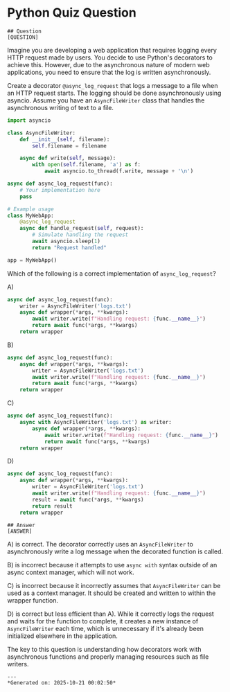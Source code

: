 # Python Quiz Question
    
    ## Question
    [QUESTION]
Imagine you are developing a web application that requires logging every HTTP request made by users. You decide to use Python's decorators to achieve this. However, due to the asynchronous nature of modern web applications, you need to ensure that the log is written asynchronously.

Create a decorator `@async_log_request` that logs a message to a file when an HTTP request starts. The logging should be done asynchronously using asyncio. Assume you have an `AsyncFileWriter` class that handles the asynchronous writing of text to a file.

```python
import asyncio

class AsyncFileWriter:
    def __init__(self, filename):
        self.filename = filename

    async def write(self, message):
        with open(self.filename, 'a') as f:
            await asyncio.to_thread(f.write, message + '\n')

async def async_log_request(func):
    # Your implementation here
    pass

# Example usage
class MyWebApp:
    @async_log_request
    async def handle_request(self, request):
        # Simulate handling the request
        await asyncio.sleep(1)
        return "Request handled"

app = MyWebApp()
```

Which of the following is a correct implementation of `async_log_request`?

A) 
```python
async def async_log_request(func):
    writer = AsyncFileWriter('logs.txt')
    async def wrapper(*args, **kwargs):
        await writer.write(f"Handling request: {func.__name__}")
        return await func(*args, **kwargs)
    return wrapper
```

B) 
```python
async def async_log_request(func):
    async def wrapper(*args, **kwargs):
        writer = AsyncFileWriter('logs.txt')
        await writer.write(f"Handling request: {func.__name__}")
        return await func(*args, **kwargs)
    return wrapper
```

C) 
```python
async def async_log_request(func):
    async with AsyncFileWriter('logs.txt') as writer:
        async def wrapper(*args, **kwargs):
            await writer.write(f"Handling request: {func.__name__}")
            return await func(*args, **kwargs)
    return wrapper
```

D) 
```python
async def async_log_request(func):
    async def wrapper(*args, **kwargs):
        writer = AsyncFileWriter('logs.txt')
        await writer.write(f"Handling request: {func.__name__}")
        result = await func(*args, **kwargs)
        return result
    return wrapper
```
    
    ## Answer
    [ANSWER]
A) is correct. The decorator correctly uses an `AsyncFileWriter` to asynchronously write a log message when the decorated function is called.

B) is incorrect because it attempts to use `async with` syntax outside of an async context manager, which will not work.

C) is incorrect because it incorrectly assumes that `AsyncFileWriter` can be used as a context manager. It should be created and written to within the wrapper function.

D) is correct but less efficient than A). While it correctly logs the request and waits for the function to complete, it creates a new instance of `AsyncFileWriter` each time, which is unnecessary if it's already been initialized elsewhere in the application.

The key to this question is understanding how decorators work with asynchronous functions and properly managing resources such as file writers.
    
    ---
    *Generated on: 2025-10-21 00:02:50*
    